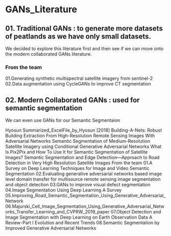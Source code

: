 # GANs_Literature

## 01. Traditional GANs : to generate more datasets of peatlands as we have only small datasets.
We decided to explore this literature first and then see if we can move onto the modern collaborated GANs literature.

### From the team
01.Generating synthetic multispectral satellite imagery from sentinel-2
02.Data augmentation using CycleGANs to improve CT segmentation

## 02. Modern Collaborated GANs : used for semantic segmentation
We can even use GANs for our Semantic Segmentaion

Hyosun 
Summarized_ExcelFile_by_Hyosun
[2018] Building-A-Nets: Robust Building Extraction From High-Resolution Remote Sensing Images With Adversarial Networks
Semantic Segmentation of Medium-Resolution Satellite Imagery using Conditional Generative Adversarial Networks
What Is Pix2Pix and How To Use It for Semantic Segmentation of Satellite Images?
Semantic Segmentation and Edge Detection—Approach to Road Detection in Very High Resolution Satellite Images
From the team
01.A Survey on Deep Learning Techniques for Image and Video Semantic Segmentation
02.Evaluating generative adversarial networks based image level domain transfer for multisource remote sensing image segmentation and object detection
03.GANs to improve visual defect segmentation
04.Image Segmentation Using Deep Learning A Survey
05.Improving_Road_Semantic_Segmentation_Using_Generative_Adversarial_Network
06.Majurski_Cell_Image_Segmentation_Using_Generative_Adversarial_Networks_Transfer_Learning_and_CVPRW_2019_paper
07.Object Detection and Image Segmentation with Deep Learning on Earth Observation Data A Review-Part I Evolution and Recent Trends
08.Semantic Segmentation by Improved Generative Adversarial Networks
